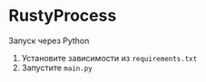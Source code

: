 # RustyProcess
Запуск через Python
1. Установите зависимости из ```requirements.txt```
2. Запустите ```main.py```
